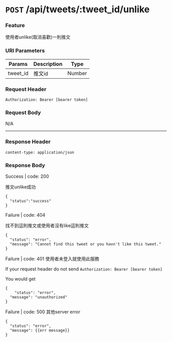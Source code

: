 # `POST` /api/tweets/:tweet_id/unlike

### Feature

使用者unlike(取消喜歡)一則推文

### URI Parameters

| Params | Description | Type |
| --- | --- | --- |
| tweet_id | 推文id | Number |

### Request Header

```
Authorization: Bearer [bearer token]
```

### Request Body

N/A

---

### Response Header

```
content-type: application/json
```

### Response Body

Success | code: 200

推文unlike成功

```
{
  "status":"success"
}
```

Failure | code: 404

找不到這則推文或使用者沒有like這則推文

```
{
  "status": "error",
  "message": "Cannot find this tweet or you havn't like this tweet."
}
```

Failure | code: 401 使用者未登入就使用此服務

If your request header do not send
`Authorization: Bearer [bearer token]`

You would get

```
{
	"status": "error",
  "message": "unauthorized"
}
```

Failure | code: 500 其他server error

```
{
  "status": "error",
  "message": {{err message}}
}
```